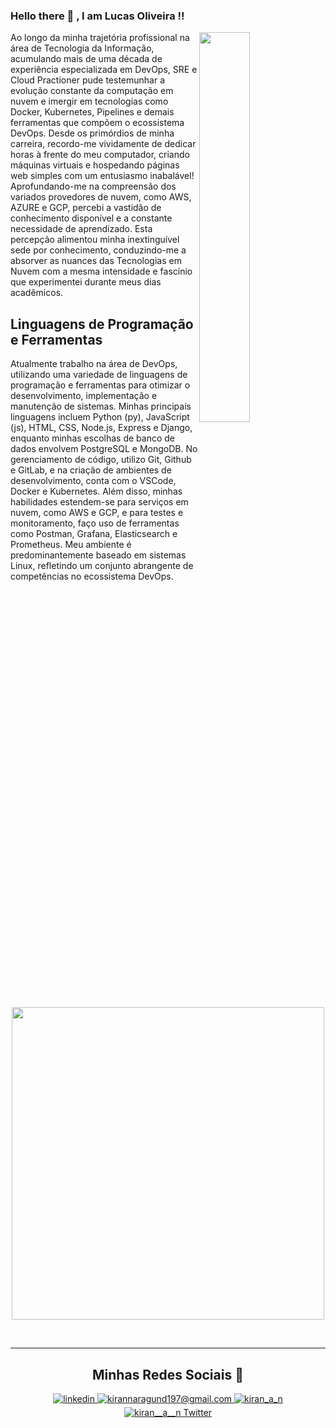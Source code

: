  ### Hello there 👋 ,  I am Lucas Oliveira !!
<!--Night Owl image-->
<div>
  <img align="right" width="40%" src="https://owlbertsio-resized.s3.amazonaws.com/Popper.psd.full.png">
</div>

Ao longo da minha trajetória profissional na área de Tecnologia da Informação, acumulando mais de uma década de experiência especializada em DevOps, SRE e Cloud Practioner pude testemunhar a evolução constante da computação em nuvem e imergir em tecnologias como Docker, Kubernetes, Pipelines e demais ferramentas que compõem o ecossistema DevOps. Desde os primórdios de minha carreira, recordo-me vividamente de dedicar horas à frente do meu computador, criando máquinas virtuais e hospedando páginas web simples com um entusiasmo inabalável! Aprofundando-me na compreensão dos variados provedores de nuvem, como AWS, AZURE e GCP, percebi a vastidão de conhecimento disponível e a constante necessidade de aprendizado. Esta percepção alimentou minha inextinguível sede por conhecimento, conduzindo-me a absorver as nuances das Tecnologias em Nuvem com a mesma intensidade e fascínio que experimentei durante meus dias acadêmicos.

<!--Languages and Tools Section-->       
<h2 align="left">Linguagens de Programação e Ferramentas</h2>
<p align="left">Atualmente trabalho na área de DevOps, utilizando uma variedade de linguagens de programação e ferramentas para otimizar o desenvolvimento, implementação e manutenção de sistemas. Minhas principais linguagens incluem Python (py), JavaScript (js), HTML, CSS, Node.js, Express e Django, enquanto minhas escolhas de banco de dados envolvem PostgreSQL e MongoDB. No gerenciamento de código, utilizo Git, Github e GitLab, e na criação de ambientes de desenvolvimento, conta com o VSCode, Docker e Kubernetes. Além disso, minhas habilidades estendem-se para serviços em nuvem, como AWS e GCP, e para testes e monitoramento, faço uso de ferramentas como Postman, Grafana, Elasticsearch e Prometheus. Meu ambiente é predominantemente baseado em sistemas Linux, refletindo um conjunto abrangente de competências no ecossistema DevOps.</p>
<p align="center">
<img width="500px" src="https://skillicons.dev/icons?i=py,js,html,css,nodejs,express,django,md,postgres,mongo,git,gitlab,github,githubactions,vscode,vim,docker,kubernetes,ansible,terraform,aws,gcp,postman,grafana,elasticsearch,prometheus,linux&perline=10" />
</p>
<br />

---

<h2 align="center">Minhas Redes Sociais 🤝 </h2>
<div align="center">
 <a href="https://www.linkedin.com/in/luksjobs/" target="_blank">
<img src=https://img.shields.io/badge/linkedin-%231E77B5.svg?&style=for-the-badge&logo=linkedin&logoColor=white alt=linkedin style="margin-bottom: 5px;" />
</a>
  
<a href="mailto:luksjobs@live.com" target="_blank">
<img src="https://img.shields.io/badge/Gmail-D14836?style=for-the-badge&logo=gmail&logoColor=white" alt=kirannaragund197@gmail.com mail style="margin-bottom: 5px;" />
</a>

<a href="https://www.instagram.com/luksjj" target="_blank">
<img src=https://img.shields.io/badge/Instagram-E4405F?style=for-the-badge&logo=instagram&logoColor=white alt=kiran_a_n Instagram style="margin-bottom: 5px;" />
</a>

<a href="https://twitter.com/luksjobs" target="_blank">
<img src="https://img.shields.io/badge/Twitter-1DA1F2?style=for-the-badge&logo=twitter&logoColor=white" alt="kiran__a__n Twitter" style="margin-bottom: 5px;" />
</a>
</div>
<br/>
